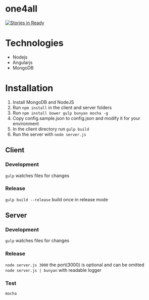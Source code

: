 one4all
=====

[![Stories in Ready](https://badge.waffle.io/Opiskull/one4all.png?label=ready&title=Ready)](https://waffle.io/Opiskull/one4all)


# Technologies
* Nodejs
* Angularjs
* MongoDB

# Installation

1. Install MongoDB and NodeJS
2. Run ```npm install``` in the client and server folders
3. Run ```npm install bower gulp bunyan mocha -g```
4. Copy config.sample.json to config.json and modify it for your environment
5. In the client directory run ```gulp build```
6. Run the server with ```node server.js```

## Client

### Development

```gulp``` watches files for changes

### Release

```gulp build --release``` build once in release mode

## Server

### Development

```gulp``` watches files for changes

### Release

```node server.js 3000``` the port(3000) is optional and can be omitted    
```node server.js | bunyan``` with readable logger

### Test

```mocha```
